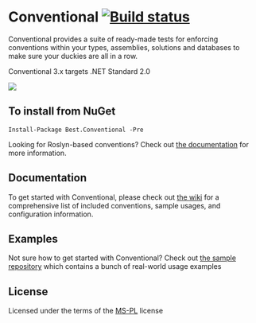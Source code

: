 Conventional [![Build status](https://ci.appveyor.com/api/projects/status/b34y026n60v9oe16?svg=true)](https://ci.appveyor.com/project/andrewabest/conventional)
============

Conventional provides a suite of ready-made tests for enforcing conventions within your types, assemblies, solutions and databases to make sure your duckies are all in a row.

Conventional 3.x targets .NET Standard 2.0

![](https://raw.github.com/andrewabest/Conventional/master/duck.png)

## To install from NuGet

    Install-Package Best.Conventional -Pre

Looking for Roslyn-based conventions? Check out [the documentation](https://github.com/andrewabest/Conventional/wiki/Roslyn-Conventions) for more information.

## Documentation

To get started with Conventional, please check out [the wiki](https://github.com/andrewabest/Conventional/wiki) for a comprehensive list of included conventions, sample usages, and configuration information.

## Examples

Not sure how to get started with Conventional? Check out [the sample repository](https://github.com/andrewabest/Conventional.Samples) which contains a bunch of real-world usage examples

## License

Licensed under the terms of the [MS-PL](https://opensource.org/licenses/MS-PL) license
